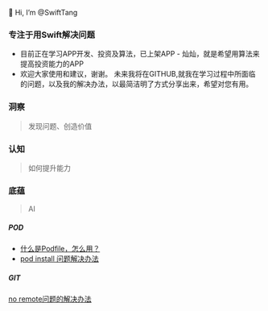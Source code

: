 👋 Hi, I’m @SwiftTang
### 专注于用Swift解决问题
- 目前正在学习APP开发、投资及算法，已上架APP - 灿灿，就是希望用算法来提高投资能力的APP
- 欢迎大家使用和建议，谢谢。
未来我将在GITHUB,就我在学习过程中所面临的问题，以及我的解决办法，以最简洁明了方式分享出来，希望对您有用。

### 洞察
> 发现问题、创造价值

### 认知
> 如何提升能力


### 底蕴
> AI

##### POD
+ [什么是Podfile，怎么用？](AboutProfile.md)
+ [pod install 问题解决办法](https://github.com/SwiftTang/SwiftTang/blob/main/PodPoblem.md)

##### GIT
[no remote问题的解决办法](no-remote.md)



